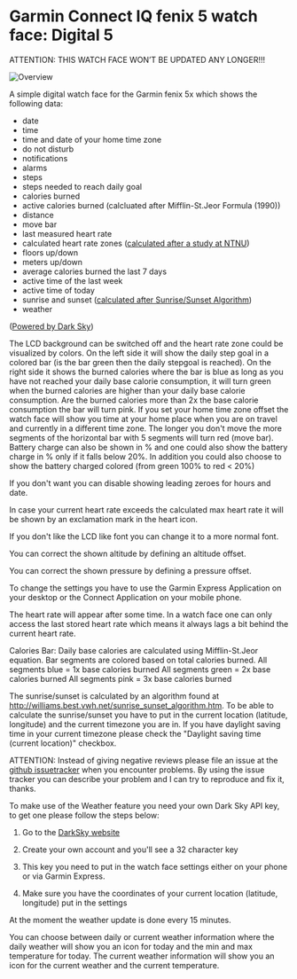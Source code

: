 # Garmin Connect IQ fenix 5 watch face: Digital 5

ATTENTION: THIS WATCH FACE WON’T BE UPDATED ANY LONGER!!!

![Overview](https://www.dropbox.com/s/9uc7ojnt97x7otv/Digital5Overview.png)

A simple digital watch face for the Garmin fenix 5x which shows the following data:
- date 
- time 
- time and date of your home time zone
- do not disturb
- notifications
- alarms
- steps
- steps needed to reach daily goal
- calories burned
- active calories burned (calcluated after Mifflin-St.Jeor Formula (1990))
- distance
- move bar
- last measured heart rate
- calculated heart rate zones ([calculated after a study at NTNU](http://www.ntnu.edu/cerg/hrmax-info))
- floors up/down
- meters up/down
- average calories burned the last 7 days
- active time of the last week
- active time of today
- sunrise and sunset ([calculated after Sunrise/Sunset Algorithm](http://williams.best.vwh.net/sunrise_sunset_algorithm.htm))
- weather

([Powered by Dark Sky](https://darksky.net/poweredby/))

The LCD background can be switched off and the heart rate zone could be visualized by colors.
On the left side it will show the daily step goal in a colored bar (is the bar green then the daily stepgoal is reached). On the right side it shows the burned calories where the bar is blue as long as you have not reached your daily base calorie consumption, it will turn green when the burned calories are higher than your daily base calorie consumption. Are the burned calories more than 2x the base calorie consumption the bar will turn pink. 
If you set your home time zone offset the watch face will show you time at your home place when you are on travel and currently in a different time zone.
The longer you don't move the more segments of the horizontal bar with 5 segments will turn red (move bar). 
Battery charge can also be shown in % and one could also show the battery charge in % only if it falls below 20%. In addition you could also
choose to show the battery charged colored (from green 100% to red < 20%)

If you don't want you can disable showing leading zeroes for hours and date.

In case your current heart rate exceeds the calculated max heart rate it will be shown by an exclamation mark in the heart icon.

If you don't like the LCD like font you can change it to a more normal font.

You can correct the shown altitude by defining an altitude offset.

You can correct the shown pressure by defining a pressure offset.

To change the settings you have to use the Garmin Express Application on your desktop or the Connect Application on your mobile phone.

The heart rate will appear after some time. In a watch face one can only access the last stored heart rate which means it always lags a bit behind the current heart rate.

Calories Bar:
Daily base calories are calculated using Mifflin-St.Jeor equation.
Bar segments are colored based on total calories burned.
All segments blue   = 1x base calories burned
All segments green  = 2x base calories burned
All segments pink   = 3x base calories burned

The sunrise/sunset is calculated by an algorithm found at http://williams.best.vwh.net/sunrise_sunset_algorithm.htm.
To be able to calculate the sunrise/sunset you have to put in the current location (latitude, longitude) and the current
timezone you are in. If you have daylight saving time in your current timezone please check the "Daylight saving time (current location)" checkbox.

ATTENTION:
Instead of giving negative reviews please file an issue at the [github issuetracker](https://github.com/HanSolo/digital5/issues) when you encounter problems.
By using the issue tracker you can describe your problem and I can try to reproduce and fix it, thanks.

To make use of the Weather feature you need your own Dark Sky API key,
to get one please follow the steps below:

1) Go to the [DarkSky website](https://darksky.net/dev/)

2) Create your own account and you'll see a 32 character key

3) This key you need to put in the watch face settings either on your phone or via Garmin Express.

4) Make sure you have the coordinates of your current location (latitude, longitude) put in the settings

At the moment the weather update is done every 15 minutes.

You can choose between daily or current weather information where the daily weather will show you an icon for
today and the min and max temperature for today. The current weather information will show you an icon for the 
current weather and the current temperature.
